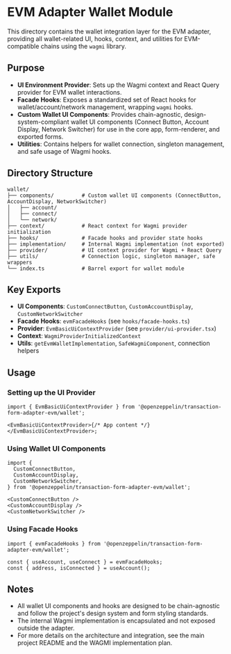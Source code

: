 # EVM Adapter Wallet Module

This directory contains the wallet integration layer for the EVM adapter, providing all wallet-related UI, hooks, context, and utilities for EVM-compatible chains using the `wagmi` library.

## Purpose

- **UI Environment Provider**: Sets up the Wagmi context and React Query provider for EVM wallet interactions.
- **Facade Hooks**: Exposes a standardized set of React hooks for wallet/account/network management, wrapping `wagmi` hooks.
- **Custom Wallet UI Components**: Provides chain-agnostic, design-system-compliant wallet UI components (Connect Button, Account Display, Network Switcher) for use in the core app, form-renderer, and exported forms.
- **Utilities**: Contains helpers for wallet connection, singleton management, and safe usage of Wagmi hooks.

## Directory Structure

```
wallet/
├── components/         # Custom wallet UI components (ConnectButton, AccountDisplay, NetworkSwitcher)
│   ├── account/
│   ├── connect/
│   └── network/
├── context/            # React context for Wagmi provider initialization
├── hooks/              # Facade hooks and provider state hooks
├── implementation/     # Internal Wagmi implementation (not exported)
├── provider/           # UI context provider for Wagmi + React Query
├── utils/              # Connection logic, singleton manager, safe wrappers
└── index.ts            # Barrel export for wallet module
```

## Key Exports

- **UI Components**: `CustomConnectButton`, `CustomAccountDisplay`, `CustomNetworkSwitcher`
- **Facade Hooks**: `evmFacadeHooks` (see `hooks/facade-hooks.ts`)
- **Provider**: `EvmBasicUiContextProvider` (see `provider/ui-provider.tsx`)
- **Context**: `WagmiProviderInitializedContext`
- **Utils**: `getEvmWalletImplementation`, `SafeWagmiComponent`, connection helpers

## Usage

### Setting up the UI Provider

```tsx
import { EvmBasicUiContextProvider } from '@openzeppelin/transaction-form-adapter-evm/wallet';

<EvmBasicUiContextProvider>{/* App content */}</EvmBasicUiContextProvider>;
```

### Using Wallet UI Components

```tsx
import {
  CustomConnectButton,
  CustomAccountDisplay,
  CustomNetworkSwitcher,
} from '@openzeppelin/transaction-form-adapter-evm/wallet';

<CustomConnectButton />
<CustomAccountDisplay />
<CustomNetworkSwitcher />
```

### Using Facade Hooks

```tsx
import { evmFacadeHooks } from '@openzeppelin/transaction-form-adapter-evm/wallet';

const { useAccount, useConnect } = evmFacadeHooks;
const { address, isConnected } = useAccount();
```

## Notes

- All wallet UI components and hooks are designed to be chain-agnostic and follow the project's design system and form styling standards.
- The internal Wagmi implementation is encapsulated and not exposed outside the adapter.
- For more details on the architecture and integration, see the main project README and the WAGMI implementation plan.
